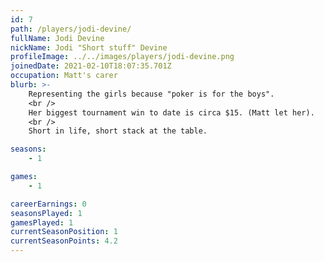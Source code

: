 ```yaml
---
id: 7
path: /players/jodi-devine/
fullName: Jodi Devine
nickName: Jodi "Short stuff" Devine
profileImage: ../../images/players/jodi-devine.png
joinedDate: 2021-02-10T18:07:35.701Z
occupation: Matt's carer
blurb: >-
    Representing the girls because "poker is for the boys".
    <br />
    Her biggest tournament win to date is circa $15. (Matt let her).
    <br />
    Short in life, short stack at the table.

seasons:
    - 1

games:
    - 1

careerEarnings: 0
seasonsPlayed: 1
gamesPlayed: 1
currentSeasonPosition: 1
currentSeasonPoints: 4.2
---
```

